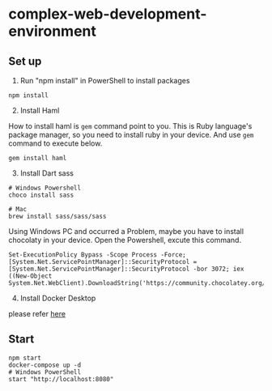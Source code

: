 # complex-web-development-environment

## Set up

1. Run "npm install" in PowerShell to install packages

```shell
npm install
```

2. Install Haml

How to install haml is ```gem``` command point to you.
This is Ruby language's package manager, so you need to install ruby in your device.
And use ```gem``` command to execute below.

```shell
gem install haml
```

3. Install Dart sass

```shell
# Windows Powershell
choco install sass

# Mac
brew install sass/sass/sass
```

Using Windows PC and occurred a Problem, maybe you have to install chocolaty in your device.
Open the Powershell, excute this command.

```shell
Set-ExecutionPolicy Bypass -Scope Process -Force; [System.Net.ServicePointManager]::SecurityProtocol = [System.Net.ServicePointManager]::SecurityProtocol -bor 3072; iex ((New-Object System.Net.WebClient).DownloadString('https://community.chocolatey.org/install.ps1'))

```

4. Install Docker Desktop

please refer [here](https://www.docker.com/products/docker-desktop "Docker Desktop for Mac and Windows")

## Start

```shell
npm start
docker-compose up -d
# Windows PowerShell
start "http://localhost:8080"
```

